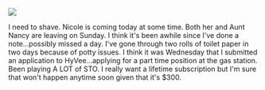 ![](2021-01-27/20bcf1a535e4179b5da8055044044fa5.jpeg)

I need to shave. Nicole is coming today at some time. Both her and Aunt Nancy are leaving on Sunday. I think it's been awhile since I've done a note...possibly missed a day. I've gone through two rolls of toilet paper in two days because of potty issues. I think it was Wednesday that I submitted an application to HyVee...applying for a part time position at the gas station. Been playing A LOT of STO. I really want a lifetime subscription but I'm sure that won't happen anytime soon given that it's $300.